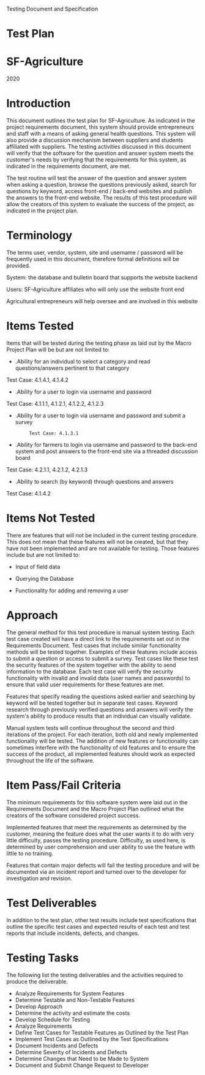Testing Document and Specification

# Test Plan

# SF-Agriculture

 2020

# Introduction

This document outlines the test plan for SF-Agriculture. As indicated in the project requirements document, this system should provide entrepreneurs and staff with a means of asking general health questions. This system will also provide a discussion mechanism between suppliers and students affiliated with suppliers. The testing activities discussed in this document will verify that the software for the question and answer system meets the customer's needs by verifying that the requirements for this system, as indicated in the requirements document, are met.


The test routine will test the answer of the question and answer system when asking a question, browse the questions previously asked, search for questions by keyword, access front-end / back-end websites and publish the answers to the front-end website. The results of this test procedure will allow the creators of this system to evaluate the success of the project, as indicated in the project plan.



# Terminology


The terms user, vendor, system, site and username / password will be frequently used in this document, therefore formal definitions will be provided.

System: the database and bulletin board that supports the website backend

Users: SF-Agriculture affiliates who will only use the website front end

Agricultural entrepreneurs will help oversee and are involved in this website


# Items Tested

Items that will be tested during the testing phase as laid out by the Macro Project Plan will be but are not limited to:



- .Ability for an individual to select a category and read questions/answers pertinent to that category

Test Case: 4.1.4.1, 4.1.4.2

- .Ability for a user to login via username and password 

Test Case: 4.1.1.1, 4.1.2.1, 4.1.2.2, 4.1.2.3

- .Ability for a user to login via username and password and submit a survey

           Test Case: 4.1.3.1

- .Ability for farmers to login via username and password to the back-end system and post answers to the front-end site via a threaded discussion board

Test Case: 4.2.1.1, 4.2.1.2, 4.2.1.3

- .Ability to search (by keyword) through questions and answers

Test Case: 4.1.4.2



# Items Not Tested

There are features that will not be included in the current testing procedure.  This does not mean that these features will not be created, but that they have not been implemented and are not available for testing.  Those features include but are not limited to:

- Input of field data

- Querying the Database

- Functionality for adding and removing a user



# Approach

The general method for this test procedure is manual system testing. Each test case created will have a direct link to the requirements set out in the Requirements Document. Test cases that include similar functionality methods will be tested together. Examples of these features include access to submit a question or access to submit a survey. Test cases like these test the security features of the system together with the ability to send information to the database. Each test case will verify the security functionality with invalid and invalid data (user names and passwords) to ensure that valid user requirements for these features are met.

Features that specify reading the questions asked earlier and searching by keyword will be tested together but in separate test cases. Keyword research through previously verified questions and answers will verify the system's ability to produce results that an individual can visually validate.

Manual system tests will continue throughout the second and third iterations of the project. For each iteration, both old and newly implemented functionality will be tested. The addition of new features or functionality can sometimes interfere with the functionality of old features and to ensure the success of the product, all implemented features should work as expected throughout the life of the software.

# Item Pass/Fail Criteria

The minimum requirements for this software system were laid out in the Requirements Document and the Macro Project Plan outlined what the creators of the software considered project success.

Implemented features that meet the requirements as determined by the customer, meaning the feature does what the user wants it to do with very little difficulty, passes the testing procedure.  Difficulty, as used here, is determined by user comprehension and user ability to use the feature with little to no training.

Features that contain major defects will fail the testing procedure and will be documented via an incident report and turned over to the developer for investigation and revision.

# Test Deliverables

In addition to the test plan, other test results include test specifications that outline the specific test cases and expected results of each test and test reports that include incidents, defects, and changes.

# Testing Tasks

The following list the testing deliverables and the activities required to produce the deliverable.
- Analyze Requirements for System Features
- Determine Testable and Non-Testable Features
- Develop Approach
- Determine the activity and estimate the costs
- Develop Schedule for Testing
- Analyze Requirements
- Define Test Cases for Testable Features as Outlined by the Test Plan
- Implement Test Cases as Outlined by the Test Specifications
- Document Incidents and Defects
- Determine Severity of Incidents and Defects
- Determine Changes that Need to be Made to System
- Document and Submit Change Request to Developer
  
